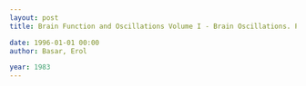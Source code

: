 ```yaml
---
layout: post
title: Brain Function and Oscillations Volume I - Brain Oscillations. Principles and Approaches

date: 1996-01-01 00:00
author: Basar, Erol

year: 1983
---
```



